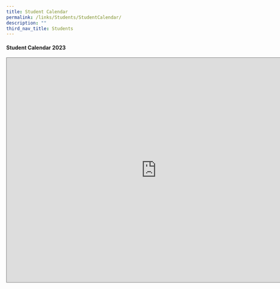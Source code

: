 ```yaml
---
title: Student Calendar
permalink: /links/Students/StudentCalendar/
description: ""
third_nav_title: Students
---
```

<div align="justify">
<h4>Student Calendar 2023</h4>
	
<iframe src="https://calendar.google.com/calendar/embed?height=600&wkst=1&bgcolor=%23ffffff&ctz=Asia%2FSingapore&showTitle=0&src=ODhlYjZmYTM4NjViM2RmNjNiYzg0NTIxZWU5MzczOGQwYWMzNGVmM2IxYjE3MGE0MjdiZjcwNGE4ODY0NjA3ZUBncm91cC5jYWxlbmRhci5nb29nbGUuY29t&color=%23E4C441" style="border:solid 1px #777" width="800" height="600" frameborder="0" scrolling="no"></iframe>
	
	
</div>